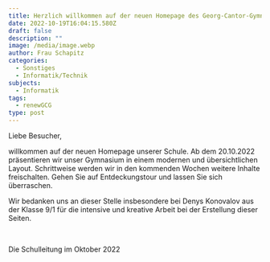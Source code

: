 ```yaml
---
title: Herzlich willkommen auf der neuen Homepage des Georg-Cantor-Gymnasiums!
date: 2022-10-19T16:04:15.580Z
draft: false
description: ""
image: /media/image.webp
author: Frau Schapitz
categories:
  - Sonstiges
  - Informatik/Technik
subjects:
  - Informatik
tags:
  - renewGCG
type: post
---
```

Liebe Besucher,

willkommen auf der neuen Homepage unserer Schule. Ab dem 20.10.2022 präsentieren wir unser Gymnasium in einem modernen und übersichtlichen Layout. Schrittweise werden wir in den kommenden Wochen weitere Inhalte freischalten. Gehen Sie auf Entdeckungstour und lassen Sie sich überraschen.

Wir bedanken uns an dieser Stelle insbesondere bei Denys Konovalov aus der Klasse 9/1 für die intensive und kreative Arbeit bei der Erstellung dieser Seiten.

 

Die Schulleitung im Oktober 2022
